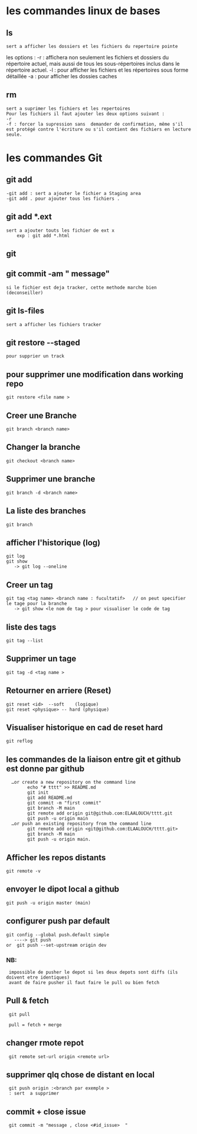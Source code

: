 # les commandes linux de bases 
 ## ls 
    sert a afficher les dossiers et les fichiers du repertoire pointe
  les options :
    -r : affichera non seulement les fichiers et dossiers du répertoire actuel, mais aussi de tous les sous-répertoires inclus dans le    répertoire actuel.
    -l : pour afficher les fichiers et les répertoires sous forme détaillée
    -a : pour afficher les dossies caches
 ## rm 
    sert a suprimer les fichiers et les repertoires 
    Pour les fichiers il faut ajouter les deux options suivant :
    -r 
    -f : forcer la supression sans  demander de confirmation, même s'il est protégé contre l'écriture ou s'il contient des fichiers en lecture seule. 
# les commandes Git      
 ## git add 
    -git add : sert a ajouter le fichier a Staging area 
    -git add . pour ajouter tous les fichiers .
 ## git add *.ext
    sert a ajouter touts les fichier de ext x
        exp : git add *.html
 ## git       
 ## git commit -am " message"
    si le fichier est deja tracker, cette methode marche bien  (deconseiller)
 ## git ls-files 
    sert a afficher les fichiers tracker
 ## git restore --staged <files>  
    pour supprier un track   
 ## pour supprimer une modification dans working repo 
    git restore <file name >  
 ## Creer une Branche 
    git branch <branch name>
 ## Changer la branche 
    git checkout <branch name>
 ## Supprimer une branche 
    git branch -d <branch name>  
 ## La liste des branches 
    git branch 
 ## afficher l'historique (log)
    git log 
    git show 
       -> git log --oneline
 ## Creer un tag
    git tag <tag name> <branch name : fucultatif>   // on peut specifier le tage pour la branche  
       -> git show <le nom de tag > pour visualiser le code de tag     
 ## liste des tags 
    git tag --list 
 ## Supprimer un tage 
    git tag -d <tag name >  
 ## Retourner en arriere (Reset)
    git reset <id>  --soft    (logique)
    git reset <physique> -- hard (physique)
 ## Visualiser historique en cad de reset hard 
    git reflog 
 ## les commandes de la liaison entre git et github est donne par github
      …or create a new repository on the command line
            echo "# tttt" >> README.md
            git init
            git add README.md
            git commit -m "first commit"
            git branch -M main
            git remote add origin git@github.com:ELAALOUCH/tttt.git
            git push -u origin main
      …or push an existing repository from the command line
            git remote add origin <git@github.com:ELAALOUCH/tttt.git>
            git branch -M main
            git push -u origin main.
 ## Afficher les repos distants
    git remote -v
 ## envoyer le dipot local a github 
    git push -u origin master (main)
 ## configurer push par default 
    git config --global push.default simple
       ----> git push 
    or  git push --set-upstream origin dev     
   
   ### NB:
     impossible de pusher le depot si les deux depots sont diffs (ils doivent etre identiques)
     avant de faire pusher il faut faire le pull ou bien fetch
 ## Pull & fetch
     git pull 
     
     pull = fetch + merge

 ## changer rmote repot 
     git remote set-url origin <remote url>  
 ## supprimer qlq chose de distant en local 
     git push origin :<branch par exemple >
     : sert  a supprimer
 ## commit + close issue
     git commit -m "message , close <#id_issue>  " 
